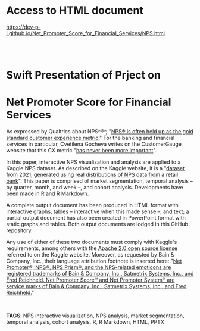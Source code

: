 # Access to HTML document

https://dev-p-l.github.io/Net_Promoter_Score_for_Financial_Services/NPS.html 

<br>
<br>

# Swift Presentation of Prject on 
# Net Promoter Score for Financial Services

As expressed by Qualtrics about NPS^®^, "[NPS® is often held up as the gold standard customer experience metric.](https://www.qualtrics.com/uk/experience-management/customer/net-promoter-score/?rid=ip&prevsite=en&newsite=uk&geo=FR&geomatch=uk)" For the banking and financial services in particular, Cvetilena Gocheva writes on the CustomerGauge website that this CX metric "[has never been more important](https://customergauge.com/benchmarks/blog/financial-services-nps-benchmarks)".

In this paper, interactive NPS visualization and analysis are applied to a Kaggle NPS dataset. As described on the Kaggle website, it is a "[dataset from 2021, generated using real distributions of NPS data from a retail bank](https://www.kaggle.com/datasets/charlottetu/npsbank)". This paper is comprised of market segmentation, temporal analysis – by quarter, month, and week –, and cohort analysis. Developments have been made in R and R Markdown. 

A complete output document has been produced in HTML format with interactive graphs, tables – interactive when this made sense –, and text; a partial output document has also been created in PowerPoint format with static graphs and tables. Both output documents are lodged in this GitHub repository. 

Any use of either of these two documents must comply with Kaggle's requirements, among others with the [Apache 2.0 open source license](https://www.apache.org/licenses/LICENSE-2.0) referred to on the Kaggle website. Moreover, as requested by Bain & Company, Inc., their language attribution footnote is inserted here: "[Net Promoter®, NPS®, NPS Prism®, and the NPS-related emoticons are registered trademarks of Bain & Company, Inc., Satmetrix Systems, Inc., and Fred Reichheld. Net Promoter Score℠ and Net Promoter System℠ are service marks of Bain & Company, Inc., Satmetrix Systems, Inc., and Fred Reichheld.](https://www.netpromotersystem.com/resources/trademarks-and-licensing/)"

<br>

**TAGS**: NPS interactive visualization, NPS analysis, market segmentation, temporal analysis, cohort analysis, R, R Markdown, HTML, PPTX


